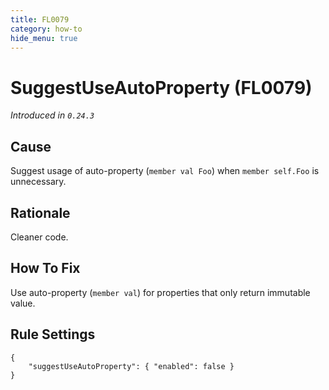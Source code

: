 ```yaml
---
title: FL0079
category: how-to
hide_menu: true
---
```


# SuggestUseAutoProperty (FL0079)

*Introduced in `0.24.3`*

## Cause

Suggest usage of auto-property (`member val Foo`) when `member self.Foo` is unnecessary.

## Rationale

Cleaner code.

## How To Fix

Use auto-property (`member val`) for properties that only return immutable value.

## Rule Settings

    {
        "suggestUseAutoProperty": { "enabled": false }
    }
